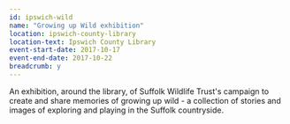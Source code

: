 ```yaml
---
id: ipswich-wild
name: "Growing up Wild exhibition"
location: ipswich-county-library
location-text: Ipswich County Library
event-start-date: 2017-10-17
event-end-date: 2017-10-22
breadcrumb: y
---
```


An exhibition, around the library, of Suffolk Wildlife Trust's campaign to create and share memories of growing up wild - a collection of stories and images of exploring and playing in the Suffolk countryside.
